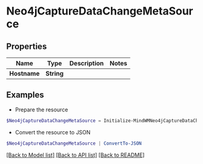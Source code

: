 # Neo4jCaptureDataChangeMetaSource
## Properties

Name | Type | Description | Notes
------------ | ------------- | ------------- | -------------
**Hostname** | **String** |  | 

## Examples

- Prepare the resource
```powershell
$Neo4jCaptureDataChangeMetaSource = Initialize-MindWMNeo4jCaptureDataChangeMetaSource  -Hostname null
```

- Convert the resource to JSON
```powershell
$Neo4jCaptureDataChangeMetaSource | ConvertTo-JSON
```

[[Back to Model list]](../README.md#documentation-for-models) [[Back to API list]](../README.md#documentation-for-api-endpoints) [[Back to README]](../README.md)

